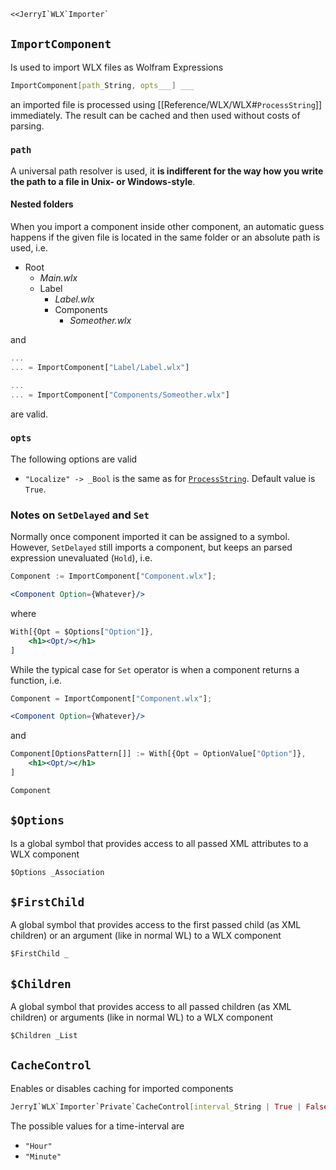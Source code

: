 ```mathematica
<<JerryI`WLX`Importer`
```

## `ImportComponent`
Is used to import WLX files as Wolfram Expressions

```mathematica
ImportComponent[path_String, opts___] ___
```
an imported file is processed using [[Reference/WLX/WLX#`ProcessString`]]  immediately. The result can be cached and then used without costs of parsing.

### `path`
A universal path resolver is used, it __is indifferent for the way how you write the path to a file in Unix- or Windows-style__.

#### Nested folders
When you import a component inside other component, an automatic guess happens if the given file is located in the same folder or an absolute path is used, i.e.

- Root
	- *Main.wlx*
	- Label
		- *Label.wlx*
		- Components
			- *Someother.wlx*
	
and 

```jsx title="Main.wlx"
...
... = ImportComponent["Label/Label.wlx"]
```

```jsx title="Label/Label.wlx"
...
... = ImportComponent["Components/Someother.wlx"]
```

are valid.

### `opts`
The following options are valid

- `"Localize" -> _Bool` is the same as for [`ProcessString`](Reference/WLX/WLX.md#`ProcessString`). Default value is `True`. 


### Notes on `SetDelayed` and `Set`
Normally once component imported it can be assigned to a symbol. However, `SetDelayed` still imports a component, but keeps an parsed expression unevaluated (`Hold`), i.e.

```jsx
Component := ImportComponent["Component.wlx"];

<Component Option={Whatever}/>
```

where

```jsx title="Component.wlx"
With[{Opt = $Options["Option"]},
	<h1><Opt/></h1>	
]
```

While the typical case for `Set` operator is when a component returns a function, i.e.

```jsx
Component = ImportComponent["Component.wlx"];

<Component Option={Whatever}/>
```

and

```jsx title="Component.wlx"
Component[OptionsPattern[]] := With[{Opt = OptionValue["Option"]},
	<h1><Opt/></h1>	
]

Component
```

## `$Options`
Is a global symbol that provides access to all passed XML attributes to a WLX component

```mathematica
$Options _Association
```

## `$FirstChild`
A global symbol that provides access to the first passed child (as XML children) or an argument (like in normal WL) to a WLX component

```mathematica
$FirstChild _
```

## `$Children`
A global symbol that provides access to all passed children (as XML children) or arguments (like in normal WL) to a WLX component

```mathematica
$Children _List
```

## `CacheControl`
Enables or disables caching for imported components

```mathematica
JerryI`WLX`Importer`Private`CacheControl[interval_String | True | False]
```

The possible values for a time-interval are
- `"Hour"`
- `"Minute"`